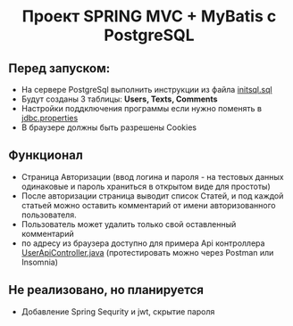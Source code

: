 <h1 align="center">Проект SPRING MVC + MyBatis с PostgreSQL</h1>

## Перед запуском:
- На сервере PostgreSql выполнить инструкции из файла <a href="https://github.com/radevon/task-Em/tree/main/sql/initsql.sql">initsql.sql</a>
- Будут созданы 3 таблицы: **Users, Texts, Comments**
- Настройки поддключения программы если нужно поменять в <a href="https://github.com/radevon/task-Em/blob/main/src/main/webapp/WEB-INF/jdbc.properties">jdbc.properties</a>
- В браузере должны быть разрешены Cookies

## Функционал
- Страница Авторизации (ввод логина и пароля - на тестовых данных одинаковые и пароль храниться в открытом виде для простоты)
- После авторизации страница выводит список Статей, и под каждой статьей можно оставить комментарий от имени авторизованного пользователя.
- Пользователь может удалить только свой оставленный комментарий
- по адресу из браузера доступно для примера Api контроллера <a href="https://github.com/radevon/task-Em/blob/main/src/main/java/com/beloil/spring/controller/UserApiController.java">UserApiController.java</a>
(протестировать можно через Postman или Insomnia)

## Не реализовано, но планируется
- Добавление Spring Sequrity и jwt, скрытие пароля
